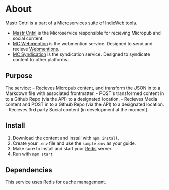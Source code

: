 # About

Mastr Cntrl is a part of a Microservices suite of [IndieWeb](https://indieweb.org/) tools.

- [Mastr Cntrl](https://github.com/vipickering/mastr-cntrl) is the Microservice responsible for recieving Micropub and social content.
- [MC Webmebtion](https://github.com/vipickering/mc-webmention) is the webmention service. Designed to send and recieve [Webmentions](https://indieweb.org/Webmention).
- [MC Syndication](https://github.com/vipickering/mc-syndication) is the syndication service. Designed to syndicate content to other platforms.

## Purpose

The service:
    - Recieves Micropub content, and transform the JSON in to a Markdown file with associated frontmatter.
    - POST's transformed content in to a Github Repo (via the API) to a designated location.
    - Recieves Media content and POST in to a Github Repo (via the API) to a designated location.
    - Recieves 3rd party Social content (in development at the moment).

## Install

1. Download the content and install with ```npm install```.
2. Create your ```.env``` file and use the ```sample.env``` as your guide.
3. Make sure to install and start your [Redis](https://redis.io/) server.
4. Run with ```npm start```

## Dependencies

This service uses Redis for cache management.
